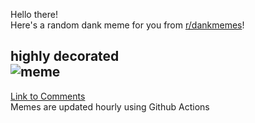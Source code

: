 Hello there! <br>Here's a random dank meme for you from [r/dankmemes](https://reddit.com/r/dankmemes)!<br>
## highly decorated<br>![meme](https://i.redd.it/skq8rd8pbzd51.jpg)<br>
[Link to Comments](https://reddit.com/r/dankmemes/comments/i0kckv/highly_decorated/)<br>
Memes are updated hourly using Github Actions